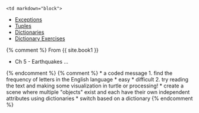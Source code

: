 	<td markdown="block">

* [Exceptions](slides/08/exceptions.html)
* [Tuples](slides/08/tuples.html)
* [Dictionaries](slides/08/dictionaries.html)
* [Dictionary Exercises](slides/08/exercises.html)

</td>
{% comment %}
	<td markdown="block">
From {{ site.book1 }}

* Ch 5 - Earthquakes ...
<!--* [Debugging](lynda.com?)-->
</td>
{% endcomment %}
	<td markdown="block">
{% comment %}
* a coded message
    1. find the frequency of letters in the English language
        * easy
        * difficult
    2. try reading the text and making some visualization in turtle or processing!
* create a scene where multiple "objects" exist and each have their own independent attributes using dictionaries
* switch based on a dictionary
{% endcomment %}
</td>
